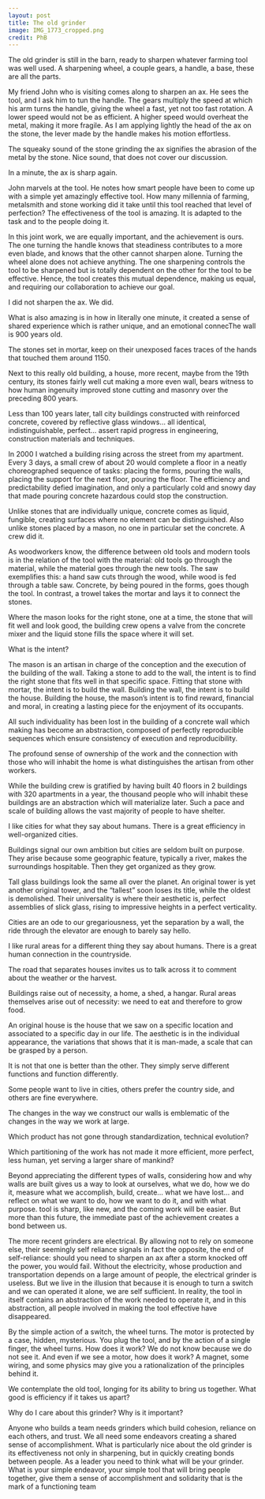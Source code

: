 ```yaml
---
layout: post
title: The old grinder
image: IMG_1773_cropped.png
credit: PhB
---
```

The old grinder is still in the barn, ready to sharpen whatever farming tool was well used. A sharpening wheel, a couple gears, a handle, a base, these are all the parts.

My friend John who is visiting comes along to sharpen an ax. He sees the tool, and I ask him to tun the handle. The gears multiply the speed at which his arm turns the handle, giving the wheel a fast, yet not too fast rotation. A lower speed would not be as efficient. A higher speed would overheat the metal, making it more fragile. As I am applying lightly the head of the ax on the stone, the lever made by the handle makes his motion effortless.

The squeaky sound of the stone grinding the ax signifies the abrasion of the metal by the stone. Nice sound, that does not cover our discussion.

In a minute, the ax is sharp again.

John marvels at the tool. He notes how smart people have been to come up with a simple yet amazingly effective tool. How many millennia of farming, metalsmith and stone working did it take until this tool reached that level of perfection? The effectiveness of the tool is amazing. It is adapted to the task and to the people doing it.

In this joint work, we are equally important, and the achievement is ours. The one turning the handle knows that steadiness contributes to a more even blade, and knows that the other cannot sharpen alone. Turning the wheel alone does not achieve anything. The one sharpening controls the tool to be sharpened but is totally dependent on the other for the tool to be effective. Hence, the tool creates this mutual dependence, making us equal, and requiring our collaboration to achieve our goal.

I did not sharpen the ax. We did.

What is also amazing is in how in literally one minute, it created a sense of shared experience which is rather unique, and an emotional connecThe wall is 900 years old.

The stones set in mortar, keep on their unexposed faces traces of the hands that touched them around 1150.

Next to this really old building, a house, more recent, maybe from the 19th century, its stones fairly well cut making a more even wall, bears witness to how human ingenuity improved stone cutting and masonry over the preceding 800 years.

Less than 100 years later, tall city buildings constructed with reinforced concrete, covered by reflective glass windows… all identical, indistinguishable, perfect… assert rapid progress in engineering, construction materials and techniques.

In 2000 I watched a building rising across the street from my apartment. Every 3 days, a small crew of about 20 would complete a floor in a neatly choreographed sequence of tasks: placing the forms, pouring the walls, placing the support for the next floor, pouring the floor. The efficiency and predictability defied imagination, and only a particularly cold and snowy day that made pouring concrete hazardous could stop the construction.

Unlike stones that are individually unique, concrete comes as liquid, fungible, creating surfaces where no element can be distinguished. Also unlike stones placed by a mason, no one in particular set the concrete. A crew did it.

As woodworkers know, the difference between old tools and modern tools is in the relation of the tool with the material: old tools go through the material, while the material goes through the new tools. The saw exemplifies this: a hand saw cuts through the wood, while wood is fed through a table saw. Concrete, by being poured in the forms, goes though the tool. In contrast, a trowel takes the mortar and lays it to connect the stones.

Where the mason looks for the right stone, one at a time, the stone that will fit well and look good, the building crew opens a valve from the concrete mixer and the liquid stone fills the space where it will set.

What is the intent?

The mason is an artisan in charge of the conception and the execution of the building of the wall. Taking a stone to add to the wall, the intent is to find the right stone that fits well in that specific space. Fitting that stone with mortar, the intent is to build the wall. Building the wall, the intent is to build the house. Building the house, the mason’s intent is to find reward, financial and moral, in creating a lasting piece for the enjoyment of its occupants.

All such individuality has been lost in the building of a concrete wall which making has become an abstraction, composed of perfectly reproducible sequences which ensure consistency of execution and reproducibility.

The profound sense of ownership of the work and the connection with those who will inhabit the home is what distinguishes the artisan from other workers.

While the building crew is gratified by having built 40 floors in 2 buildings with 320 apartments in a year, the thousand people who will inhabit these buildings are an abstraction which will materialize later. Such a pace and scale of building allows the vast majority of people to have shelter.

I like cities for what they say about humans. There is a great efficiency in well-organized cities.

Buildings signal our own ambition but cities are seldom built on purpose. They arise because some geographic feature, typically a river, makes the surroundings hospitable. Then they get organized as they grow.

Tall glass buildings look the same all over the planet. An original tower is yet another original tower, and the “tallest” soon loses its title, while the oldest is demolished. Their universality is where their aesthetic is, perfect assemblies of slick glass, rising to impressive heights in a perfect verticality.

Cities are an ode to our gregariousness, yet the separation by a wall, the ride through the elevator are enough to barely say hello.

I like rural areas for a different thing they say about humans. There is a great human connection in the countryside.

The road that separates houses invites us to talk across it to comment about the weather or the harvest.

Buildings raise out of necessity, a home, a shed, a hangar. Rural areas themselves arise out of necessity: we need to eat and therefore to grow food.

An original house is the house that we saw on a specific location and associated to a specific day in our life. The aesthetic is in the individual appearance, the variations that shows that it is man-made, a scale that can be grasped by a person.

It is not that one is better than the other. They simply serve different functions and function differently.

Some people want to live in cities, others prefer the country side, and others are fine everywhere.

The changes in the way we construct our walls is emblematic of the changes in the way we work at large.

Which product has not gone through standardization, technical evolution?

Which partitioning of the work has not made it more efficient, more perfect, less human, yet serving a larger share of mankind?

Beyond appreciating the different types of walls, considering how and why walls are built gives us a way to look at ourselves, what we do, how we do it, measure what we accomplish, build, create… what we have lost… and reflect on what we want to do, how we want to do it, and with what purpose. tool is sharp, like new, and the coming work will be easier. But more than this future, the immediate past of the achievement creates a bond between us.

The more recent grinders are electrical. By allowing not to rely on someone else, their seemingly self reliance signals in fact the opposite, the end of self-reliance: should you need to sharpen an ax after a storm knocked off the power, you would fail. Without the electricity, whose production and transportation depends on a large amount of people, the electrical grinder is useless. But we live in the illusion that because it is enough to turn a switch and we can operated it alone, we are self sufficient. In reality, the tool in itself contains an abstraction of the work needed to operate it, and in this abstraction, all people involved in making the tool effective have disappeared.

By the simple action of a switch, the wheel turns. The motor is protected by a case, hidden, mysterious. You plug the tool, and by the action of a single finger, the wheel turns. How does it work? We do not know because we do not see it. And even if we see a motor, how does it work? A magnet, some wiring, and some physics may give you a rationalization of the principles behind it.

We contemplate the old tool, longing for its ability to bring us together. What good is efficiency if it takes us apart?

Why do I care about this grinder? Why is it important?

Anyone who builds a team needs grinders which build cohesion, reliance on each others, and trust. We all need some endeavors creating a shared sense of accomplishment. What is particularly nice about the old grinder is its effectiveness not only in sharpening, but in quickly creating bonds between people. As a leader you need to think what will be your grinder. What is your simple endeavor, your simple tool that will bring people together, give them a sense of accomplishment and solidarity that is the mark of a functioning team